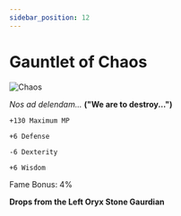 ```yaml
---
sidebar_position: 12
---
```


# Gauntlet of Chaos

![Chaos](http://i.imgur.com/d8MiItG.png)

<i>Nos ad delendam...</i> **("We are to destroy...")**

    +130 Maximum MP
    
    +6 Defense
    
    -6 Dexterity
    
    +6 Wisdom

Fame Bonus: 4%

**Drops from the Left Oryx Stone Gaurdian**
